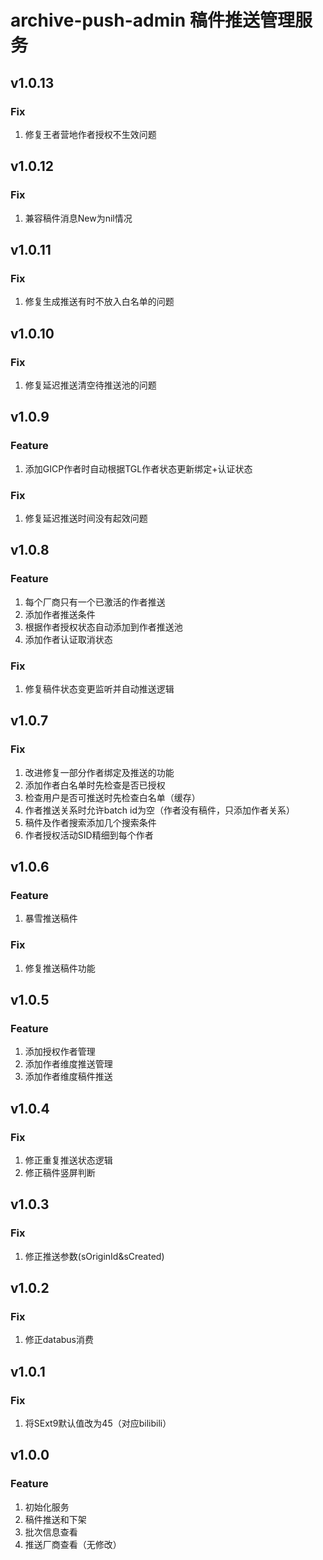 # archive-push-admin 稿件推送管理服务

## v1.0.13
### Fix
1. 修复王者营地作者授权不生效问题

## v1.0.12
### Fix
1. 兼容稿件消息New为nil情况

## v1.0.11
### Fix
1. 修复生成推送有时不放入白名单的问题

## v1.0.10
### Fix
1. 修复延迟推送清空待推送池的问题

## v1.0.9
### Feature
1. 添加GICP作者时自动根据TGL作者状态更新绑定+认证状态
### Fix
1. 修复延迟推送时间没有起效问题

## v1.0.8
### Feature
1. 每个厂商只有一个已激活的作者推送
2. 添加作者推送条件
3. 根据作者授权状态自动添加到作者推送池
4. 添加作者认证取消状态
### Fix
1. 修复稿件状态变更监听并自动推送逻辑

## v1.0.7
### Fix
1. 改进修复一部分作者绑定及推送的功能
2. 添加作者白名单时先检查是否已授权
3. 检查用户是否可推送时先检查白名单（缓存）
4. 作者推送关系时允许batch id为空（作者没有稿件，只添加作者关系）
5. 稿件及作者搜索添加几个搜索条件
6. 作者授权活动SID精细到每个作者

## v1.0.6
### Feature
1. 暴雪推送稿件
### Fix
1. 修复推送稿件功能

## v1.0.5
### Feature
1. 添加授权作者管理
2. 添加作者维度推送管理
3. 添加作者维度稿件推送

## v1.0.4
### Fix
1. 修正重复推送状态逻辑
2. 修正稿件竖屏判断

## v1.0.3
### Fix
1. 修正推送参数(sOriginId&sCreated)

## v1.0.2
### Fix
1. 修正databus消费

## v1.0.1
### Fix
1. 将SExt9默认值改为45（对应bilibili）

## v1.0.0
### Feature
1. 初始化服务
2. 稿件推送和下架
3. 批次信息查看
4. 推送厂商查看（无修改）

